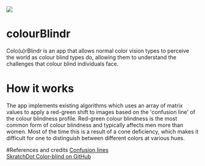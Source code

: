 <a href="https://travis-ci.org/isabellaorgan/colourBlindr"><img src="https://travis-ci.org/isabellaorgan/colourBlindr.svg?branch=master"></a>

# colourBlindr
Colo(u)rBlindr is an app that allows normal color vision types to perceive the world as colour blind types do, allowing them to understand the challenges that colour blind individuals face.
# How it works
The app implements existing algorithms which uses an array of matrix values to apply a red-green shift to images based on the 'confusion line' of the colour blindness profile. Red-green colour blindness is the most common form of colour blindness and typically affects men more than women. Most of the time this is a result of a cone deficiency, which makes it difficult for one to distinguish between different colors at various hues.

#References and credits
<a href="http://www.color-blindness.com/2007/01/23/confusion-lines-of-the-cie-1931-color-space/">Confusion lines</a>
<br>
<a href="https://github.com/skratchdot/color-blind">SkratchDot Color-blind on GitHub</a>
